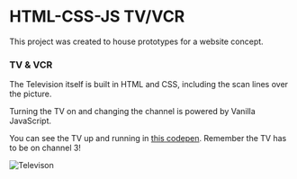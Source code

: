 # HTML-CSS-JS TV/VCR

This project was created to house prototypes for a website concept.

### TV & VCR

The Television itself is built in HTML and CSS, including the scan lines over the picture.

Turning the TV on and changing the channel is powered by Vanilla JavaScript.

You can see the TV up and running in [this codepen](https://codepen.io/matthewcsimpson/pen/jOjNYyM). Remember the TV has to be on channel 3!

![Televison](https://assets.codepen.io/8841541/internal/screenshots/pens/jOjNYyM.custom.jpg?version=1721547473)
